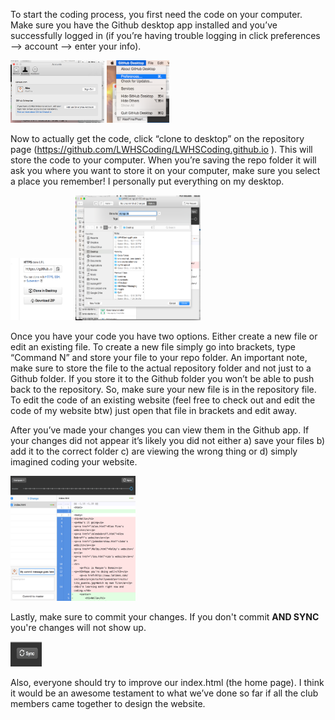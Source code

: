 <p>To start the coding process, you first need the code on your computer. Make sure you have the Github desktop app installed and you’ve successfully logged in (if you’re having trouble logging in click preferences —> account —> enter your info). </p>
<img src="images/account.png" style="width:150px; height:100px;">
<img src="images/gitpreferences.png" style="width:100px; height:100px;">




<p>Now to actually get the code, click “clone to desktop” on the repository page (<a href="https://github.com/LWHSCoding/LWHSCoding.github.io">https://github.com/LWHSCoding/LWHSCoding.github.io</a> ). This will store the code to your computer. When you’re saving the repo folder it will ask you where you want to store it on your computer, make sure you select a place you remember! I personally put everything on my desktop. </p>
<img src="images/clone.png" style="width:100px; height:100px;">
<img src="images/todesktop.png" style="width:200px; height:200px;">

<p>Once you have your code you have two options. Either create a new file or edit an existing file. To create a new file simply go into brackets, type “Command N” and store your file to your repo folder. An important note, make sure to store the file to the actual repository folder and not just to a Github folder. If you store it to the Github folder you won’t be able to push back to the repository. So, make sure your new file is in the repository file. To edit the code of an existing website (feel free to check out and edit the code of my website btw) just open that file in brackets and edit away. </p>

<p>After you’ve made your changes you can view them in the Github app. If your changes did not appear it’s likely you did not either a) save your files b) add it to the correct folder c) are viewing the wrong thing or d) simply imagined coding your website. </p>
<img src="images/gitscreen.png" style="width:200px; height:200px;">

<p>Lastly, make sure to commit your changes. If you don't commit <b>AND SYNC </b> you're changes will not show up.</p> 
<img src="images/sync.png" style="width:50px; height:40px;">

<p>Also, everyone should try to improve our index.html (the home page). I think it would be an awesome testament to what we’ve done so far if all the club members came together to design the website. </p>
